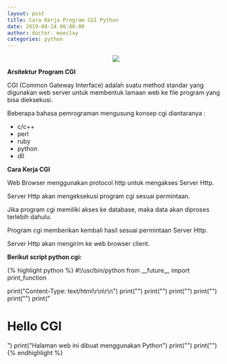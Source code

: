 ```yaml
---
layout: post
title: Cara Kerja Program CGI Python
date: 2019-08-14 06:00:00
author: doctor. moeclay
categories: python
---
```


<div>
<p style="text-align: center;"><img src="https://drive.google.com/uc?id=1tOU1NXoDy5usMlKYrI883gjlt_ZCviA0"/></p>
<p><b>Arsitektur Program CGI</b></p>
<p>CGI (Common Gateway Interface) adalah suatu method standar yang digunakan web server untuk membentuk lamaan web ke file program yang bisa dieksekusi.</p>
<p>Beberapa bahasa pemrograman mengusung konsep cgi diantaranya : </p>
<ul>
<li>c/c++</li>
<li>perl</li>
<li>ruby</li>
<li>python</li>
<li>dll</li>
</ul>

<p><b>Cara Kerja CGI</b></p>
<p>Web Browser menggunakan protocol http untuk mengakses Server Http.</p>
<p>Server Http akan mengeksekusi program cgi sesuai permintaan.</p>
<p>Jika program cgi memiliki akses ke database, maka data akan diproses terlebih dahulu.</p>
<p>Program cgi memberikan kembali hasil sesuai permintaan Server Http.</p>
<p>Server Http akan mengirim ke web browser client.</p>

<p><b>Berikut script python cgi: </b></p>
{% highlight python %}
#!/usr/bin/python
from __future__ import print_function

print("Content-Type: text/html\r\n\r\n")
print("<html>")
print("<head>")
print("<title>Hello CGI</title>")
print("</head>")
print("<body>")
print("<h1>Hello CGI</h1>")
print("Halaman web ini dibuat menggunakan Python")
print("</body>")
print("</html>")
{% endhighlight %}

</div>
